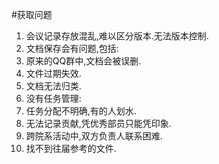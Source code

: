 #获取问题
1. 会议记录存放混乱,难以区分版本.无法版本控制.
1. 文档保存会有问题,包括:
1. 原来的QQ群中,文档会被误删.
1. 文件过期失效.
1. 文档无法归类.
1. 没有任务管理:
1. 任务分配不明确,有的人划水.
1. 无法记录贡献,凭优秀部员只能凭印象.
1. 跨院系活动中,双方负责人联系困难.
1. 找不到往届参考的文件.

